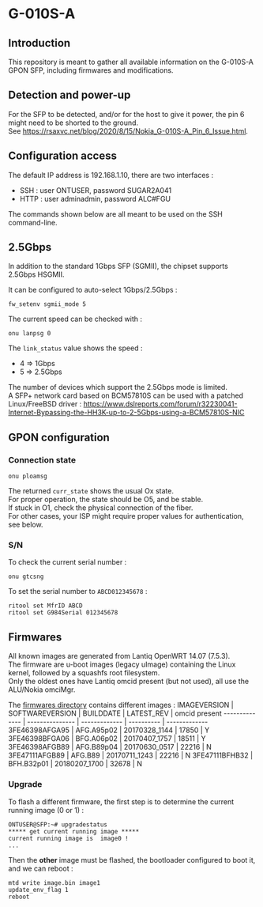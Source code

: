 # G-010S-A

## Introduction
This repository is meant to gather all available information on the G-010S-A GPON SFP, including firmwares and modifications.

## Detection and power-up
For the SFP to be detected, and/or for the host to give it power, the pin 6 might need to be shorted to the ground.  
See https://rsaxvc.net/blog/2020/8/15/Nokia_G-010S-A_Pin_6_Issue.html.

## Configuration access
The default IP address is 192.168.1.10, there are two interfaces :
 - SSH : user ONTUSER, password SUGAR2A041
 - HTTP : user adminadmin, password ALC#FGU

The commands shown below are all meant to be used on the SSH command-line.

## 2.5Gbps
In addition to the standard 1Gbps SFP (SGMII), the chipset supports 2.5Gbps HSGMII.

It can be configured to auto-select 1Gbps/2.5Gbps :
```
fw_setenv sgmii_mode 5
```
The current speed can be checked with :
```
onu lanpsg 0
```
The `link_status` value shows the speed :
 - 4 => 1Gbps
 - 5 => 2.5Gbps

The number of devices which support the 2.5Gbps mode is limited.  
A SFP+ network card based on BCM57810S can be used with a patched Linux/FreeBSD driver : https://www.dslreports.com/forum/r32230041-Internet-Bypassing-the-HH3K-up-to-2-5Gbps-using-a-BCM57810S-NIC

## GPON configuration
### Connection state
```
onu ploamsg
```
The returned `curr_state` shows the usual Ox state.  
For proper operation, the state should be O5, and be stable.  
If stuck in O1, check the physical connection of the fiber.  
For other cases, your ISP might require proper values for authentication, see below.

### S/N
To check the current serial number :
```
onu gtcsng
```
To set the serial number to `ABCD012345678` :
```
ritool set MfrID ABCD
ritool set G984Serial 012345678
```

## Firmwares
All known images are generated from Lantiq OpenWRT 14.07 (7.5.3).  
The firmware are u-boot images (legacy uImage) containing the Linux kernel, followed by a squashfs root filesystem.  
Only the oldest ones have Lantiq omcid present (but not used), all use the ALU/Nokia omciMgr.

The  [firmwares directory](firmwares) contains different images :
IMAGEVERSION   | SOFTWAREVERSION | BUILDDATE     | LATEST_REV | omcid present
-------------- | --------------- | ------------- | ---------- | -------------
3FE46398AFGA95 | AFG.A95p02      | 20170328_1144 | 17850      | Y
3FE46398BFGA06 | BFG.A06p02      | 20170407_1757 | 18511      | Y
3FE46398AFGB89 | AFG.B89p04      | 20170630_0517 | 22216      | N
3FE47111AFGB89 | AFG.B89         | 20170711_1243 | 22216      | N
3FE47111BFHB32 | BFH.B32p01      | 20180207_1700 | 32678      | N

### Upgrade
To flash a different firmware, the first step is to determine the current running image (0 or 1) :
```
ONTUSER@SFP:~# upgradestatus
***** get current running image *****
current running image is  image0 !
...
```
Then the **other** image must be flashed, the bootloader configured to boot it, and we can reboot :
```
mtd write image.bin image1
update_env_flag 1
reboot
```
